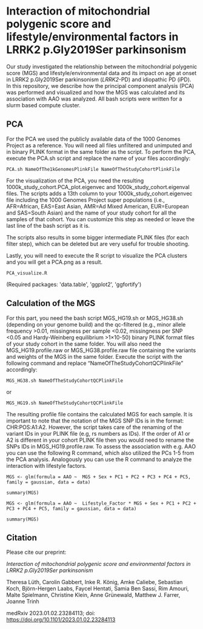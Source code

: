 # **Interaction of mitochondrial polygenic score and lifestyle/environmental factors in LRRK2 p.Gly2019Ser parkinsonism**

Our study investigated the relationship between the mitochondrial polygenic score (MGS) and lifestyle/environmental data and its impact on age at onset in LRRK2 p.Gly2019Ser parkinsonism (*LRRK2*-PD) and idiopathic PD (iPD).
In this repository, we describe how the principal component analysis (PCA) was performed and visualized and how the MGS was calculated and its association with AAO was analyzed. All bash scripts were written for a slurm based compute cluster.

## PCA

For the PCA we used the publicly available data of the 1000 Genomes Project as a reference. You will need all files unfiltered and unimputed and in binary PLINK format in the same folder as the script.
To perform the PCA, execute the PCA.sh script and replace the name of your files accordingly:

`PCA.sh NameOfThe1kGenomesPlinkFile NameOfTheStudyCohortPlinkFile`

For the visualization of the PCA, you need the resulting 1000k_study_cohort.PCA_plot.eigenvec and 1000k_study_cohort.eigenval files. The scripts adds a 13th column to your 1000k_study_cohort.eigenvec file including the 1000 Genomes Project super populations (i.e., AFR=African, EAS=East Asian, AMR=Ad Mixed American, EUR=European and SAS=South Asian) and the name of your study cohort for all the samples of that cohort.
You can customize this step as needed or leave the last line of the bash script as it is.

The scripts also results in some bigger intermediate PLINK files (for each filter step), which can be deleted but are very useful for trouble shooting.

Lastly, you will need to execute the R script to visualize the PCA clusters and you will get a PCA.png as a result. 

`PCA_visualize.R`

(Required packages: 'data.table', 'ggplot2', 'ggfortify')

## Calculation of the MGS

For this part, you need the bash script MGS_HG19.sh or MGS_HG38.sh (depending on your genome build)  and the qc-filtered (e.g., minor allele frequency >0.01, missingness per sample <0.02, missingness per SNP <0.05 and Hardy-Weinberg equilibrium >1×10-50) binary PLINK format files of your study cohort in the same folder. You will also need the MGS_HG19.profile.raw or MGS_HG38.profile.raw file containing the variants and weights of the MGS in the same folder. Execute the script with the following  command and replace “NameOfTheStudyCohortQCPlinkFile” accordingly:

`MGS_HG38.sh NameOfTheStudyCohortQCPlinkFile `

or

`MGS_HG19.sh NameOfTheStudyCohortQCPlinkFile `


The resulting profile file contains the calculated MGS for each sample. It is important to note that the notation of the MGS SNP IDs is in the format: CHR:POS:A1:A2. However, the script takes care of the renaming of the variant IDs in your PLINK file (e.g, rs numbers as IDs). If the order of A1 or A2 is different in your cohort PLINK file then you would need to rename the SNPs IDs in MGS_HG19.profile.raw.
To assess the association with e.g. AAO you can use the following R command, which also utilized the PCs 1-5 from the PCA analysis. Analogously you can use the R command to analyze the interaction with lifestyle factors.

`MGS <- glm(formula = AAO ~  MGS + Sex + PC1 + PC2 + PC3 + PC4 + PC5, family = gaussian, data = data)`

`summary(MGS)`

` MGS <- glm(formula = AAO ~  Lifestyle_Factor * MGS + Sex + PC1 + PC2 + PC3 + PC4 + PC5, family = gaussian, data = data) `

`summary(MGS)`


## Citation

Please cite our preprint: 

*Interaction of mitochondrial polygenic score and environmental factors in LRRK2 p.Gly2019Ser parkinsonism*

Theresa Lüth, Carolin Gabbert, Inke R. König, Amke Caliebe, Sebastian Koch, Björn-Hergen Laabs, Faycel Hentati, Samia Ben Sassi, Rim Amouri, Malte Spielmann, Christine Klein, Anne Grünewald, Matthew J. Farrer, Joanne Trinh

medRxiv 2023.01.02.23284113; doi: https://doi.org/10.1101/2023.01.02.23284113
